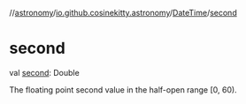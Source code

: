 //[astronomy](../../../index.md)/[io.github.cosinekitty.astronomy](../index.md)/[DateTime](index.md)/[second](second.md)

# second

val [second](second.md): Double

The floating point second value in the half-open range [0, 60).
